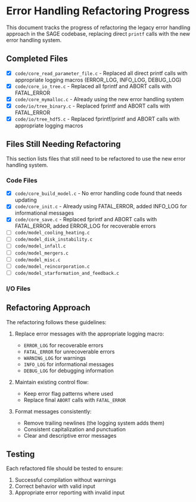 # Error Handling Refactoring Progress

This document tracks the progress of refactoring the legacy error handling approach in the SAGE codebase, replacing direct `printf` calls with the new error handling system.

## Completed Files

- [x] `code/core_read_parameter_file.c` - Replaced all direct printf calls with appropriate logging macros (ERROR_LOG, INFO_LOG, DEBUG_LOG)
- [x] `code/core_io_tree.c` - Replaced all fprintf and ABORT calls with FATAL_ERROR
- [x] `code/core_mymalloc.c` - Already using the new error handling system
- [x] `code/io/tree_binary.c` - Replaced fprintf and ABORT calls with FATAL_ERROR
- [x] `code/io/tree_hdf5.c` - Replaced fprintf/printf and ABORT calls with appropriate logging macros

## Files Still Needing Refactoring

This section lists files that still need to be refactored to use the new error handling system.

### Code Files
- [x] `code/core_build_model.c` - No error handling code found that needs updating
- [x] `code/core_init.c` - Already using FATAL_ERROR, added INFO_LOG for informational messages
- [x] `code/core_save.c` - Replaced fprintf and ABORT calls with FATAL_ERROR, added ERROR_LOG for recoverable errors
- [ ] `code/model_cooling_heating.c`
- [ ] `code/model_disk_instability.c`
- [ ] `code/model_infall.c`
- [ ] `code/model_mergers.c`
- [ ] `code/model_misc.c`
- [ ] `code/model_reincorporation.c`
- [ ] `code/model_starformation_and_feedback.c`

### I/O Files
<!-- All I/O files have been refactored -->

## Refactoring Approach

The refactoring follows these guidelines:

1. Replace error messages with the appropriate logging macro:
   - `ERROR_LOG` for recoverable errors
   - `FATAL_ERROR` for unrecoverable errors
   - `WARNING_LOG` for warnings
   - `INFO_LOG` for informational messages
   - `DEBUG_LOG` for debugging information

2. Maintain existing control flow:
   - Keep error flag patterns where used
   - Replace final `ABORT` calls with `FATAL_ERROR`

3. Format messages consistently:
   - Remove trailing newlines (the logging system adds them)
   - Consistent capitalization and punctuation
   - Clear and descriptive error messages

## Testing

Each refactored file should be tested to ensure:
1. Successful compilation without warnings
2. Correct behavior with valid input
3. Appropriate error reporting with invalid input
